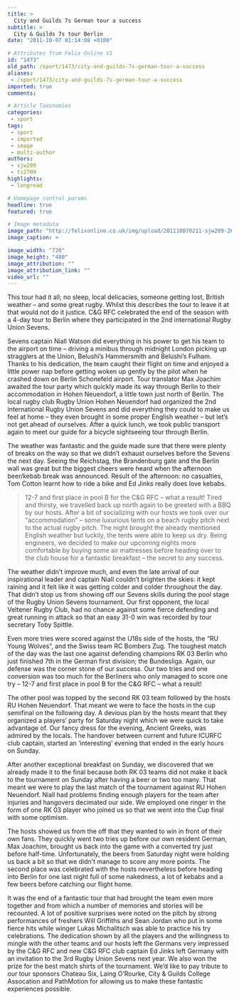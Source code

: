 ```yaml
---
title: >
  City and Guilds 7s German tour a success
subtitle: >
  City & Guilds 7s tour Berlin
date: "2011-10-07 01:14:08 +0100"

# Attributes from Felix Online V1
id: "1473"
old_path: /sport/1473/city-and-guilds-7s-german-tour-a-success
aliases:
 - /sport/1473/city-and-guilds-7s-german-tour-a-success
imported: true
comments:

# Article Taxonomies
categories:
 - sport
tags:
 - sport
 - imported
 - image
 - multi-author
authors:
 - sjw209
 - ts2709
highlights:
 - longread

# Homepage control params
headline: true
featured: true

# Image metadata
image_path: "http://felixonline.co.uk/img/upload/201110070211-sjw209-269763_10150238996223759_608118758_7515553_6632009_n.jpg"
image_caption: >

image_width: "720"
image_height: "480"
image_attribution: ""
image_attribution_link: ""
video_url: ""
---
```


This tour had it all; no sleep, local delicacies, someone getting lost, British weather – and some great rugby. Whilst this describes the tour to leave it at that would not do it justice. C&G RFC celebrated the end of the season with a 4-day tour to Berlin where they participated in the 2nd international Rugby Union Sevens.

Sevens captain Niall Watson did everything in his power to get his team to the airport on time – driving a minibus through midnight London picking up stragglers at the Union, Belushi’s Hammersmith and Belushi’s Fulham. Thanks to his dedication, the team caught their flight on time and enjoyed a little power nap before getting woken up gently by the pilot when he crashed down on Berlin Schonefeld airport. Tour translator Max Joachim awaited the tour party which quickly made its way through Berlin to their accommodation in Hohen Neuendorf, a little town just north of Berlin. The local rugby club Rugby Union Hohen Neuendorf had organized the 2nd international Rugby Union Sevens and did everything they could to make us feel at home – they even brought in some proper English weather – but let’s not get ahead of ourselves. After a quick lunch, we took public transport again to meet our guide for a bicycle sightseeing tour through Berlin.

The weather was fantastic and the guide made sure that there were plenty of breaks on the way so that we didn’t exhaust ourselves before the Sevens the next day. Seeing the Reichstag, the Brandenburg gate and the Berlin wall was great but the biggest cheers were heard when the afternoon beer/kebab break was announced. Result of the afternoon: no casualties, Tom Cotton learnt how to ride a bike and Ed Jinks really does love kebabs.
> 12-7 and first place in pool B for the C&G RFC – what a result!
Tired and thirsty, we travelled back up north again to be greeted with a BBQ by our hosts. After a bit of socializing with our hosts we took over our “accommodation” – some luxurious tents on a beach rugby pitch next to the actual rugby pitch. The night brought the already mentioned English weather but luckily, the tents were able to keep us dry. Being engineers, we decided to make our upcoming nights more comfortable by buying some air mattresses before heading over to the club house for a fantastic breakfast – the secret to any success.

The weather didn’t improve much, and even the late arrival of our inspirational leader and captain Niall couldn’t brighten the skies: it kept raining and it felt like it was getting colder and colder throughout the day. That didn’t stop us from showing off our Sevens skills during the pool stage of the Rugby Union Sevens tournament. Our first opponent, the local Veltener Rugby Club, had no chance against some fierce defending and great running in attack so that an easy 31-0 win was recorded by tour secretary Toby Spittle.

Even more tries were scored against the U18s side of the hosts, the “RU Young Wolves”, and the Swiss team RC Bombers Zug. The toughest match of the day was the last one against defending champions RK 03 Berlin who just finished 7th in the German first division; the Bundesliga. Again, our defense was the corner stone of our success. Our two tries and one conversion was too much for the Berliners who only managed to score one try – 12-7 and first place in pool B for the C&G RFC – what a result!

The other pool was topped by the second RK 03 team followed by the hosts RU Hohen Neuendorf. That meant we were to face the hosts in the cup semifinal on the following day. A devious plan by the hosts meant that they organized a players’ party for Saturday night which we were quick to take advantage of. Our fancy dress for the evening, Ancient Greeks, was admired by the locals. The handover between current and future ICURFC club captain, started an ‘interesting’ evening that ended in the early hours on Sunday.

After another exceptional breakfast on Sunday, we discovered that we already made it to the final because both RK 03 teams did not make it back to the tournament on Sunday after having a beer or two too many. That meant we were to play the last match of the tournament against RU Hohen Neuendorf. Niall had problems finding enough players for the team after injuries and hangovers decimated our side. We employed one ringer in the form of one RK 03 player who joined us so that we went into the Cup final with some optimism.

The hosts showed us from the off that they wanted to win in front of their own fans. They quickly went two tries up before our own resident German, Max Joachim, brought us back into the game with a converted try just before half-time. Unfortunately, the beers from Saturday night were holding us back a bit so that we didn’t manage to score any more points. The second place was celebrated with the hosts nevertheless before heading into Berlin for one last night full of some nakedness, a lot of kebabs and a few beers before catching our flight home.

It was the end of a fantastic tour that had brought the team even more together and from which a number of memories and stories will be recounted. A lot of positive surprises were noted on the pitch by strong performances of freshers Will Griffiths and Sean Jordan who put in some fierce hits while winger Lukas Michalitsch was able to practice his try celebrations. The dedication shown by all the players and the willingness to mingle with the other teams and our hosts left the Germans very impressed by the C&G RFC and new C&G RFC club captain Ed Jinks left Germany with an invitation to the 3rd Rugby Union Sevens next year. We also won the prize for the best match shirts of the tournament. We’d like to pay tribute to our tour sponsors Chateau Six, Laing O’Rourke, City & Guilds College Assocation and PathMotion for allowing us to make these fantastic experiences possible.
